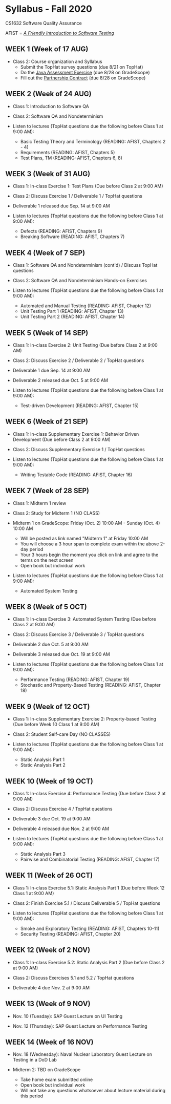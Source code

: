 # Syllabus - Fall 2020
CS1632 Software Quality Assurance

AFIST = [_A Friendly Introduction to Software Testing_](software-quality-assurance-textbook.pdf)

## WEEK 1 (Week of 17 AUG)

* Class 2: Course organization and Syllabus
  * Submit the TopHat survey questions (due 8/21 on TopHat)
  * Do the [Java Assessment Exercise](exercises/0) (due 8/28 on GradeScope)
  * Fill out the [Partnership Contract](partnership_contract.txt) (due 8/28 on GradeScope)
  
## WEEK 2 (Week of 24 AUG)

* Class 1: Introduction to Software QA

* Class 2: Software QA and Nondeterminism

* Listen to lectures (TopHat questions due the following before Class 1 at 9:00 AM):
  * Basic Testing Theory and Terminology (READING: AFIST, Chapters 2 - 4)
  * Requirements (READING: AFIST, Chapters 5)
  * Test Plans, TM (READING: AFIST, Chapters 6, 8)

## WEEK 3 (Week of 31 AUG)
  
* Class 1: In-class Exercise 1: Test Plans (Due before Class 2 at 9:00 AM)

* Class 2: Discuss Exercise 1 / Deliverable 1 / TopHat questions

* Deliverable 1 released due Sep. 14 at 9:00 AM

* Listen to lectures (TopHat questions due the following before Class 1 at 9:00 AM):
  * Defects (READING: AFIST, Chapters 9)
  * Breaking Software (READING: AFIST, Chapters 7)

## WEEK 4 (Week of 7 SEP)

* Class 1: Software QA and Nondeterminism (cont'd) / Discuss TopHat questions

* Class 2: Software QA and Nondeterminism Hands-on Exercises

* Listen to lectures (TopHat questions due the following before Class 1 at 9:00 AM):
  * Automated and Manual Testing (READING: AFIST, Chapter 12)
  * Unit Testing Part 1 (READING: AFIST, Chapter 13)
  * Unit Testing Part 2 (READING: AFIST, Chapter 14)

## WEEK 5 (Week of 14 SEP)

* Class 1: In-class Exercise 2: Unit Testing (Due before Class 2 at 9:00 AM)

* Class 2: Discuss Exercise 2 / Deliverable 2 / TopHat questions

* Deliverable 1 due Sep. 14 at 9:00 AM

* Deliverable 2 released due Oct. 5 at 9:00 AM

* Listen to lectures (TopHat questions due the following before Class 1 at 9:00 AM):
  * Test-driven Development (READING: AFIST, Chapter 15)

## WEEK 6 (Week of 21 SEP)

* Class 1: In-class Supplementary Exercise 1: Behavior Driven Development (Due before Class 2 at 9:00 AM)

* Class 2: Discuss Supplementary Exercise 1 / TopHat questions

* Listen to lectures (TopHat questions due the following before Class 1 at 9:00 AM):
  * Writing Testable Code (READING: AFIST, Chapter 16)

## WEEK 7 (Week of 28 SEP)

* Class 1: Midterm 1 review

* Class 2: Study for Midterm 1 (NO CLASS)

* Midterm 1 on GradeScope: Friday (Oct. 2) 10:00 AM - Sunday (Oct. 4) 10:00 AM
  * Will be posted as link named "Midterm 1" at Friday 10:00 AM
  * You will choose a 3 hour span to complete exam within the above 2-day period
  * Your 3 hours begin the moment you click on link and agree to the terms on the next screen
  * Open book but individual work

* Listen to lectures (TopHat questions due the following before Class 1 at 9:00 AM):
  * Automated System Testing

## WEEK 8 (Week of 5 OCT)

* Class 1: In-class Exercise 3: Automated System Testing (Due before Class 2 at 9:00 AM)

* Class 2: Discuss Exercise 3 / Deliverable 3 / TopHat questions

* Deliverable 2 due Oct. 5 at 9:00 AM

* Deliverable 3 released due Oct. 19 at 9:00 AM

* Listen to lectures (TopHat questions due the following before Class 1 at 9:00 AM):
  * Performance Testing (READING: AFIST, Chapter 19)
  * Stochastic and Property-Based Testing (READING: AFIST, Chapter 18)

## WEEK 9 (Week of 12 OCT)

* Class 1: In-class Supplementary Exercise 2: Property-based Testing (Due before Week 10 Class 1 at 9:00 AM)

* Class 2: Student Self-care Day (NO CLASSES) 

* Listen to lectures (TopHat questions due the following before Class 1 at 9:00 AM):
  * Static Analysis Part 1
  * Static Analysis Part 2

## WEEK 10 (Week of 19 OCT)

* Class 1: In-class Exercise 4: Performance Testing (Due before Class 2 at 9:00 AM)

* Class 2: Discuss Exercise 4 / TopHat questions

* Deliverable 3 due Oct. 19 at 9:00 AM

* Deliverable 4 released due Nov. 2 at 9:00 AM

* Listen to lectures (TopHat questions due the following before Class 1 at 9:00 AM):
  * Static Analysis Part 3
  * Pairwise and Combinatorial Testing (READING: AFIST, Chapter 17)

## WEEK 11 (Week of 26 OCT)

* Class 1: In-class Exercise 5.1: Static Analysis Part 1 (Due before Week 12 Class 1 at 9:00 AM)

* Class 2: Finish Exercise 5.1 / Discuss Deliverable 5 / TopHat questions

* Listen to lectures (TopHat questions due the following before Class 1 at 9:00 AM):
  * Smoke and Exploratory Testing (READING: AFIST, Chapters 10-11)
  * Security Testing (READING: AFIST, Chapter 20)
  
## WEEK 12 (Week of 2 NOV)

* Class 1: In-class Exercise 5.2: Static Analysis Part 2 (Due before Class 2 at 9:00 AM)

* Class 2: Discuss Exercises 5.1 and 5.2 / TopHat questions

* Deliverable 4 due Nov. 2 at 9:00 AM

## WEEK 13 (Week of 9 NOV)

* Nov. 10 (Tuesday): SAP Guest Lecture on UI Testing

* Nov. 12 (Thursday): SAP Guest Lecture on Performance Testing

## WEEK 14 (Week of 16 NOV)

* Nov. 18 (Wednesday): Naval Nuclear Laboratory Guest Lecture on Testing in a DoD Lab

* Midterm 2: TBD on GradeScope
  * Take home exam submitted online
  * Open book but individual work
  * Will not take any questions whatsoever about lecture material during this period
